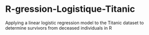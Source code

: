 # R-gression-Logistique-Titanic
Applying a linear logistic regression model to the Titanic dataset to determine survivors from deceased individuals in R
